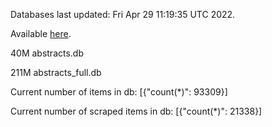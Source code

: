 Databases last updated: Fri Apr 29 11:19:35 UTC 2022. 

Available [here](https://github.com/cbeauhilton/ash-db/releases).


40M	abstracts.db

211M	abstracts_full.db

Current number of items in db:
[{"count(*)": 93309}]

Current number of scraped items in db:
[{"count(*)": 21338}]
